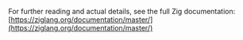 For further reading and actual details, see the full Zig documentation: [https://ziglang.org/documentation/master/](https://ziglang.org/documentation/master/)
